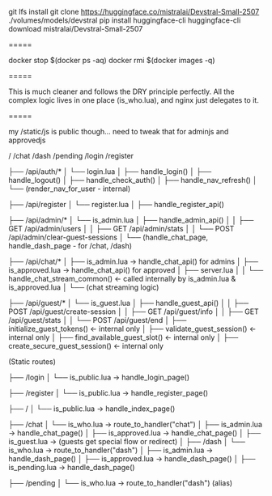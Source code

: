 git lfs install
git clone https://huggingface.co/mistralai/Devstral-Small-2507 ./volumes/models/devstral
pip install huggingface-cli
huggingface-cli download mistralai/Devstral-Small-2507


=====

docker stop $(docker ps -aq)
docker rmi $(docker images -q)

=====

This is much cleaner and follows the DRY principle perfectly. All the complex logic lives in one place (is_who.lua), and nginx just delegates to it.

=====

my /static/js is public though... need to tweak that for adminjs and approvedjs

/
/chat
/dash
/pending
/login
/register

├── /api/auth/*
│   └── login.lua
│       ├── handle_login()
│       ├── handle_logout()
│       ├── handle_check_auth()
│       ├── handle_nav_refresh()
│       └── (render_nav_for_user - internal)

├── /api/register
│   └── register.lua
│       ├── handle_register_api()

├── /api/admin/*
│   └── is_admin.lua
│       ├── handle_admin_api()
│       │    ├── GET /api/admin/users
│       │    ├── GET /api/admin/stats
│       │    └── POST /api/admin/clear-guest-sessions
│       └── (handle_chat_page, handle_dash_page - for /chat, /dash)

├── /api/chat/*
│   ├── is_admin.lua → handle_chat_api() for admins
│   ├── is_approved.lua → handle_chat_api() for approved
│   ├── server.lua
│   │    └── handle_chat_stream_common() ← called internally by is_admin.lua & is_approved.lua
│   └── (chat streaming logic)

├── /api/guest/*
│   └── is_guest.lua
│       ├── handle_guest_api()
│       │    ├── POST /api/guest/create-session
│       │    ├── GET /api/guest/info
│       │    ├── GET /api/guest/stats
│       │    └── POST /api/guest/end
│       ├── initialize_guest_tokens() ← internal only
│       ├── validate_guest_session() ← internal only
│       ├── find_available_guest_slot() ← internal only
│       ├── create_secure_guest_session() ← internal only

(Static routes)

├── /login
│   └── is_public.lua → handle_login_page()

├── /register
│   └── is_public.lua → handle_register_page()

├── /
│   └── is_public.lua → handle_index_page()

├── /chat
│   └── is_who.lua → route_to_handler("chat")
│       ├── is_admin.lua → handle_chat_page()
│       ├── is_approved.lua → handle_chat_page()
│       ├── is_guest.lua → (guests get special flow or redirect)
│
├── /dash
│   └── is_who.lua → route_to_handler("dash")
│       ├── is_admin.lua → handle_dash_page()
│       ├── is_approved.lua → handle_dash_page()
│       ├── is_pending.lua → handle_dash_page()

├── /pending
│   └── is_who.lua → route_to_handler("dash") (alias)
